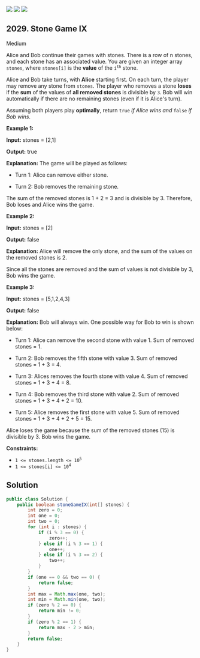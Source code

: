 [![](https://img.shields.io/github/stars/javadev/LeetCode-in-Java?label=Stars&style=flat-square)](https://github.com/javadev/LeetCode-in-Java)
[![](https://img.shields.io/github/forks/javadev/LeetCode-in-Java?label=Fork%20me%20on%20GitHub%20&style=flat-square)](https://github.com/javadev/LeetCode-in-Java/fork)
[![](https://img.shields.io/badge/-LeetCode%20in%20Kotlin-blue?style=flat-square)](https://github.com/javadev/LeetCode-in-Kotlin)

## 2029\. Stone Game IX

Medium

Alice and Bob continue their games with stones. There is a row of n stones, and each stone has an associated value. You are given an integer array `stones`, where `stones[i]` is the **value** of the <code>i<sup>th</sup></code> stone.

Alice and Bob take turns, with **Alice** starting first. On each turn, the player may remove any stone from `stones`. The player who removes a stone **loses** if the **sum** of the values of **all removed stones** is divisible by `3`. Bob will win automatically if there are no remaining stones (even if it is Alice's turn).

Assuming both players play **optimally**, return `true` _if Alice wins and_ `false` _if Bob wins_.

**Example 1:**

**Input:** stones = [2,1]

**Output:** true

**Explanation:** The game will be played as follows: 

- Turn 1: Alice can remove either stone. 

- Turn 2: Bob removes the remaining stone. 
  
The sum of the removed stones is 1 + 2 = 3 and is divisible by 3. Therefore, Bob loses and Alice wins the game.

**Example 2:**

**Input:** stones = [2]

**Output:** false

**Explanation:** Alice will remove the only stone, and the sum of the values on the removed stones is 2. 

Since all the stones are removed and the sum of values is not divisible by 3, Bob wins the game.

**Example 3:**

**Input:** stones = [5,1,2,4,3]

**Output:** false

**Explanation:** Bob will always win. One possible way for Bob to win is shown below: 

- Turn 1: Alice can remove the second stone with value 1. Sum of removed stones = 1. 

- Turn 2: Bob removes the fifth stone with value 3. Sum of removed stones = 1 + 3 = 4. 

- Turn 3: Alices removes the fourth stone with value 4. Sum of removed stones = 1 + 3 + 4 = 8. 

- Turn 4: Bob removes the third stone with value 2. Sum of removed stones = 1 + 3 + 4 + 2 = 10. 

- Turn 5: Alice removes the first stone with value 5. Sum of removed stones = 1 + 3 + 4 + 2 + 5 = 15.
  
Alice loses the game because the sum of the removed stones (15) is divisible by 3. Bob wins the game.

**Constraints:**

*   <code>1 <= stones.length <= 10<sup>5</sup></code>
*   <code>1 <= stones[i] <= 10<sup>4</sup></code>

## Solution

```java
public class Solution {
    public boolean stoneGameIX(int[] stones) {
        int zero = 0;
        int one = 0;
        int two = 0;
        for (int i : stones) {
            if (i % 3 == 0) {
                zero++;
            } else if (i % 3 == 1) {
                one++;
            } else if (i % 3 == 2) {
                two++;
            }
        }
        if (one == 0 && two == 0) {
            return false;
        }
        int max = Math.max(one, two);
        int min = Math.min(one, two);
        if (zero % 2 == 0) {
            return min != 0;
        }
        if (zero % 2 == 1) {
            return max - 2 > min;
        }
        return false;
    }
}
```